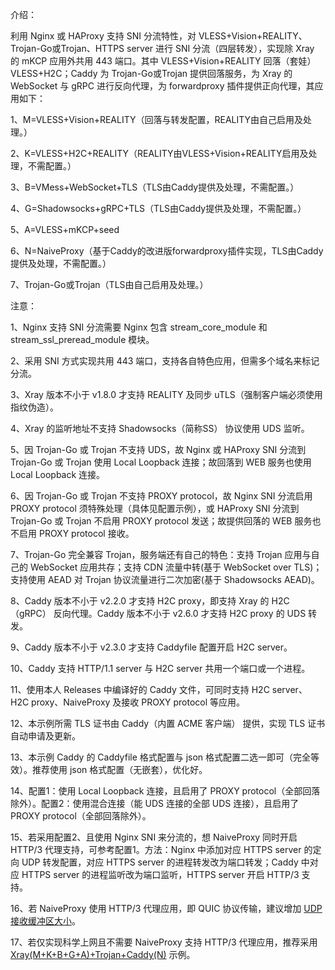 介绍：

利用 Nginx 或 HAProxy 支持 SNI 分流特性，对 VLESS+Vision+REALITY、Trojan-Go或Trojan、HTTPS server 进行 SNI 分流（四层转发），实现除 Xray 的 mKCP 应用外共用 443 端口。其中 VLESS+Vision+REALITY 回落（套娃） VLESS+H2C；Caddy 为 Trojan-Go或Trojan 提供回落服务，为 Xray 的 WebSocket 与 gRPC 进行反向代理，为 forwardproxy 插件提供正向代理，其应用如下：

1、M=VLESS+Vision+REALITY（回落与转发配置，REALITY由自己启用及处理。）

2、K=VLESS+H2C+REALITY（REALITY由VLESS+Vision+REALITY启用及处理，不需配置。）

3、B=VMess+WebSocket+TLS（TLS由Caddy提供及处理，不需配置。）

4、G=Shadowsocks+gRPC+TLS（TLS由Caddy提供及处理，不需配置。）

5、A=VLESS+mKCP+seed

6、N=NaiveProxy（基于Caddy的改进版forwardproxy插件实现，TLS由Caddy提供及处理，不需配置。）

7、Trojan-Go或Trojan（TLS由自己启用及处理。）

注意：

1、Nginx 支持 SNI 分流需要 Nginx 包含 stream_core_module 和 stream_ssl_preread_module 模块。

2、采用 SNI 方式实现共用 443 端口，支持各自特色应用，但需多个域名来标记分流。

3、Xray 版本不小于 v1.8.0 才支持 REALITY 及同步 uTLS（强制客户端必须使用指纹伪造）。

4、Xray 的监听地址不支持 Shadowsocks（简称SS） 协议使用 UDS 监听。

5、因 Trojan-Go 或 Trojan 不支持 UDS，故 Nginx 或 HAProxy SNI 分流到 Trojan-Go 或 Trojan 使用 Local Loopback 连接；故回落到 WEB 服务也使用 Local Loopback 连接。

6、因 Trojan-Go 或 Trojan 不支持 PROXY protocol，故 Nginx SNI 分流启用 PROXY protocol 须特殊处理（具体见配置示例），或 HAProxy SNI 分流到 Trojan-Go 或 Trojan 不启用 PROXY protocol 发送；故提供回落的 WEB 服务也不启用 PROXY protocol 接收。

7、Trojan-Go 完全兼容 Trojan，服务端还有自己的特色：支持 Trojan 应用与自己的 WebSocket 应用共存；支持 CDN 流量中转(基于 WebSocket over TLS)；支持使用 AEAD 对 Trojan 协议流量进行二次加密(基于 Shadowsocks AEAD)。

8、Caddy 版本不小于 v2.2.0 才支持 H2C proxy，即支持 Xray 的 H2C（gRPC） 反向代理。Caddy 版本不小于 v2.6.0 才支持 H2C proxy 的 UDS 转发。

9、Caddy 版本不小于 v2.3.0 才支持 Caddyfile 配置开启 H2C server。

10、Caddy 支持 HTTP/1.1 server 与 H2C server 共用一个端口或一个进程。

11、使用本人 Releases 中编译好的 Caddy 文件，可同时支持 H2C server、H2C proxy、NaiveProxy 及接收 PROXY protocol 等应用。

12、本示例所需 TLS 证书由 Caddy（内置 ACME 客户端） 提供，实现 TLS 证书自动申请及更新。

13、本示例 Caddy 的 Caddyfile 格式配置与 json 格式配置二选一即可（完全等效）。推荐使用 json 格式配置（无嵌套），优化好。

14、配置1：使用 Local Loopback 连接，且启用了 PROXY protocol（全部回落除外）。配置2：使用混合连接（能 UDS 连接的全部 UDS 连接），且启用了 PROXY protocol（全部回落除外）。

15、若采用配置2、且使用 Nginx SNI 来分流的，想 NaiveProxy 同时开启 HTTP/3 代理支持，可参考配置1。方法：Nginx 中添加对应 HTTPS server 的定向 UDP 转发配置，对应 HTTPS server 的进程转发改为端口转发；Caddy 中对应 HTTPS server 的进程监听改为端口监听，HTTPS server 开启 HTTP/3 支持。

16、若 NaiveProxy 使用 HTTP/3 代理应用，即 QUIC 协议传输，建议增加 [UDP 接收缓冲区大小](https://github.com/lucas-clemente/quic-go/wiki/UDP-Receive-Buffer-Size)。

17、若仅实现科学上网且不需要 NaiveProxy 支持 HTTP/3 代理应用，推荐采用 [Xray(M+K+B+G+A)+Trojan+Caddy(N)](https://github.com/lxhao61/integrated-examples/tree/main/Xray(M%2BK%2BB%2BG%2BA)%2BTrojan%2BCaddy(N)) 示例。

